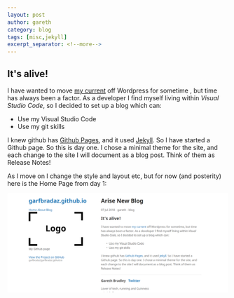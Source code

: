 ```yaml
---
layout: post
author: gareth
category: blog
tags: [misc,jekyll]
excerpt_separator: <!--more-->
---
```


## It's alive!

I have wanted to move [my current](https://mywebanecdotes.com/) off Wordpress for sometime <!--more-->, but time has always been a factor. As a developer I find myself living within *Visual Studio Code*, so I decided to set up a blog which can:

- Use my Visual Studio Code
- Use my git skills

I knew github has [Github Pages](https://pages.github.com/), and it used [Jekyll](https://jekyllrb.com/). So I have started a Github page. So this is day one. I chose a minimal theme  for the site, and each change to the site I will document as a blog post. Think of them as Release Notes!

As I move on I change the style and layout etc, but for now (and posterity) here is the Home Page from day 1:

![Day 1](/assets/img/posts/day_1.PNG)

